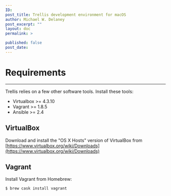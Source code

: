 ```yaml
---
ID:
post_title: Trellis development environment for macOS
author: Michael W. Delaney
post_excerpt: ""
layout: doc
permalink: >

published: false
post_date:
---
```

# Requirements

---

Trellis relies on a few other software tools. Install these tools:

- Virtualbox >= 4.3.10
- Vagrant >= 1.8.5
- Ansible >= 2.4

## **VirtualBox**

Download and install the "OS X Hosts" version of VirtualBox from [https://www.virtualbox.org/wiki/Downloads](https://www.virtualbox.org/wiki/Downloads)

## **Vagrant**

Install Vagrant from Homebrew:

    $ brew cask install vagrant
